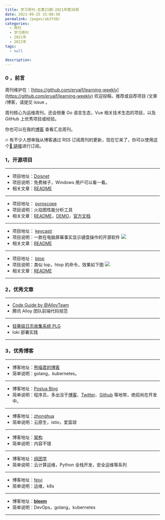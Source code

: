 ```yaml
---
title: 学习周刊-总第21期-2021年第38周
date: 2021-09-25 15:08:50
permalink: /pages/ab2fd8/
categories:
  - 周刊
  - 学习周刊
  - 2021年
  - 2021年
tags:
  - null

description:
---
```


### 0 ，前言

周刊维护在：[https://github.com/eryajf/learning-weekly](https://github.com/eryajf/learning-weekly) 欢迎投稿，推荐或自荐项目 /文章 /博客，请提交 issue 。

周刊核心为运维周刊，还会侧重 Go 语言生态，Vue 相关技术生态的项目，以及 GitHub 上优秀项目或经验。

你也可以在我的[博客](https://wiki.eryajf.net/learning-weekly/) 查看汇总周刊。

🔥 有不少人想单独从博客通过 RSS 订阅周刊的更新，现在它来了，你可以使用这个[🔗 链接](https://wiki.eryajf.net/learning-weekly.xml)进行订阅。

### **1，开源项目**

---

- 项目地址：[Doisnet](https://github.com/dodois/Doisnet)
- 项目说明：免费梯子，Windows 用户可以看一看。
- 相关文章：[README](https://github.com/dodois/Doisnet/blob/main/README.md)

---

- 项目地址： [pyroscope](https://github.com/pyroscope-io/pyroscope)
- 项目说明：火焰图性能分析工具
- 相关文章：[README](https://github.com/pyroscope-io/pyroscope/blob/main/translations/README.ch.md)，[DEMO](https://demo.pyroscope.io/)，[官方文档](https://pyroscope.io/docs/)

---

- 项目地址： [keycastr](https://github.com/keycastr/keycastr)
- 项目说明：一款在电脑屏幕事实显示键盘操作的开源软件
  ![](http://t.eryajf.net/imgs/2021/09/7df245d3654aa5e8.gif)
- 相关文章：[README](https://github.com/keycastr/keycastr/blob/main/README.md)

---

- 项目地址： [btop](https://github.com/aristocratos/btop)
- 项目说明：类似 top，htop 的命令，效果如下图
  ![](http://t.eryajf.net/imgs/2021/09/e733dc16057ab17c.png)
- 相关文章：[README](https://github.com/aristocratos/btop/blob/main/README.md)

---

### 2，优秀文章

---

- [Code Guide by @AlloyTeam](http://alloyteam.github.io/CodeGuide/)
- 腾讯 Alloy 团队前端代码规范

---

- [轻量级日志收集系统 PLG](https://www.feiyiblog.com/2021/09/16/%E8%BD%BB%E9%87%8F%E7%BA%A7%E6%97%A5%E5%BF%97%E6%94%B6%E9%9B%86%E7%B3%BB%E7%BB%9FPLG/)
- loki 部署实践

---

### **3，优秀博客**

---

- 博客地址：[熊喵君的博客](https://pandaychen.github.io/)
- 简单说明：golang，kubernetes。

---

- 博客地址：[Poslua Blog](https://ms2008.github.io/)
- 简单说明：程序员，多出没于[博客](https://ms2008.github.io/)、[Twitter](https://twitter.com/ms2008vip/)、[Github](http://github.com/ms2008) 等地带，绝招尚在开发中。

---

- 博客地址：[zhonghua](https://zhonghua.io/)
- 简单说明：云原生，istio，爱篮球

---

- 博客地址：[架构](https://www.jiagou.com/)
- 简单说明：内容不错

---

- 博客地址：[组团学](https://www.zutuanxue.com/)
- 简单说明：云计算运维，Python 全栈开发，安全运维等系列

---

- 博客地址：[feiyi](https://www.feiyiblog.com/)
- 简单说明：运维，k8s

---

- 博客地址：[**bleem**](https://mritd.com/)
- 简单说明：DevOps，golang，kubernetes

---
